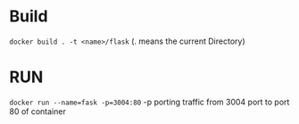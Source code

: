 # Build
   ```docker build . -t <name>/flask```  (. means the current Directory)
# RUN
   ```docker run --name=fask -p=3004:80```
   -p porting traffic from 3004 port to port 80 of container

	
